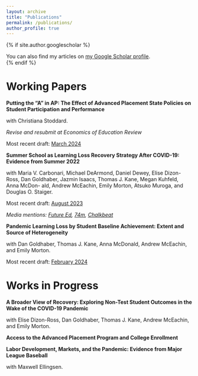 ```yaml
---
layout: archive
title: "Publications"
permalink: /publications/
author_profile: true
---
```


{% if site.author.googlescholar %}
  <div class="wordwrap">You can also find my articles on <a href="{{site.author.googlescholar}}">my Google Scholar profile</a>.</div>
{% endif %}


# Working Papers

**Putting the “A” in AP: The Effect of Advanced Placement State Policies on Student Participation and Performance** 

with Christiana Stoddard. 

*Revise and resubmit at Economics of Education Review*

Most recent draft: [March 2024](/files/CallenStoddard2024.pdf)

**Summer School as Learning Loss Recovery Strategy After COVID-19: Evidence from Summer 2022**

with Maria V. Carbonari, Michael DeArmond, Daniel Dewey, Elise Dizon-Ross,
Dan Goldhaber, Jazmin Isaacs, Thomas J. Kane, Megan Kuhfeld, Anna McDon-
ald, Andrew McEachin, Emily Morton, Atsuko Muroga, and Douglas O. Staiger.

Most recent draft: [August 2023](https://caldercenter.org/sites/default/files/CALDER%20WP%20291-0823.pdf)

*Media mentions: [Future Ed](https://www.future-ed.org/research-news-summer-learnings-impact-on-academic-recovery/), [74m](https://www.the74million.org/article/four-reasons-to-be-hopeful-from-latest-summer-school-study/), [Chalkbeat](https://www.chalkbeat.org/2023/8/15/23833338/pandemic-covid-summer-school-learning-loss-recovery-research/#:~:text=Summer%20school%20might%20be%20more,learning%20opportunities%20over%20multiple%20summers.)*

**Pandemic Learning Loss by Student Baseline Achievement: Extent and Source of Heterogeneity**

with Dan Goldhaber, Thomas J. Kane, Anna McDonald, Andrew McEachin, and Emily Morton.

Most recent draft: [February 2024](https://caldercenter.org/publications/pandemic-learning-loss-student-baseline-achievement-extent-and-sources-heterogeneity)


# Works in Progress

**A Broader View of Recovery: Exploring Non-Test Student Outcomes in the Wake of the COVID-19 Pandemic**

with Elise Dizon-Ross, Dan Goldhaber, Thomas J. Kane, Andrew McEachin, and Emily Morton. 

**Access to the Advanced Placement Program and College Enrollment**

**Labor Development, Markets, and the Pandemic: Evidence from Major League Baseball**

with Maxwell Ellingsen.

